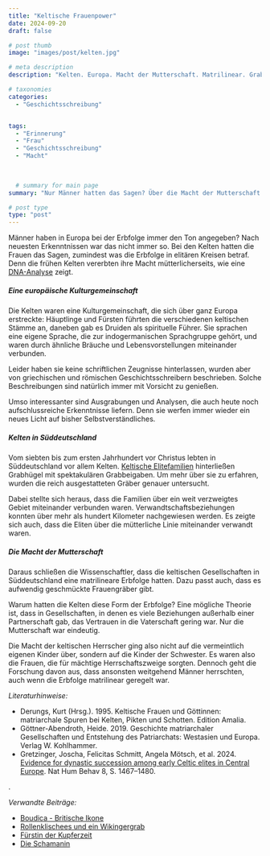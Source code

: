 ```yaml
---
title: "Keltische Frauenpower"
date: 2024-09-20
draft: false

# post thumb
image: "images/post/kelten.jpg"

# meta description
description: "Kelten. Europa. Macht der Mutterschaft. Matrilinear. Grabhügel. Süddeutschland. Verwandtschaft der Fürsten. Druiden. Kulturgemeinschaft. Römer und Griechen. indogermanische Sprachgruppe. DNA-Analyse. Kulturgemeinschaft."

# taxonomies
categories:
  - "Geschichtsschreibung"


tags:
  - "Erinnerung"
  - "Frau"
  - "Geschichtsschreibung"
  - "Macht"

  
  
  # summary for main page
summary: "Nur Männer hatten das Sagen? Über die Macht der Mutterschaft bei den Kelten, den frühen Bewohnern Europas."

# post type
type: "post"
---
```


Männer haben in Europa bei der Erbfolge immer den Ton angegeben? Nach neuesten Erkenntnissen war das nicht immer so. Bei den Kelten hatten die Frauen das Sagen, zumindest was die Erbfolge in elitären Kreisen betraf. Denn die frühen Kelten vererbten ihre Macht mütterlicherseits, wie eine [DNA-Analyse](https://www.livescience.com/archaeology/early-celtic-elites-inherited-power-through-maternal-lines-ancient-dna-reveals) zeigt.


##### Eine europäische Kulturgemeinschaft

Die Kelten waren eine Kulturgemeinschaft, die sich über ganz Europa erstreckte: Häuptlinge und Fürsten führten die verschiedenen keltischen Stämme an, daneben gab es Druiden als spirituelle Führer. Sie sprachen eine eigene Sprache, die zur indogermanischen Sprachgruppe gehört, und waren durch ähnliche Bräuche und Lebensvorstellungen miteinander verbunden.

Leider haben sie keine schriftlichen Zeugnisse hinterlassen, wurden aber von griechischen und römischen Geschichtsschreibern beschrieben. Solche Beschreibungen sind natürlich immer mit Vorsicht zu genießen. 

Umso interessanter sind Ausgrabungen und Analysen, die auch heute noch aufschlussreiche Erkenntnisse liefern. Denn sie werfen immer wieder ein neues Licht auf bisher Selbstverständliches.

##### Kelten in Süddeutschland

Vom siebten bis zum ersten Jahrhundert vor Christus lebten in Süddeutschland vor allem Kelten. [Keltische Elitefamilien](https://www.mpg.de/21993103/0530-evan-verwandtschaft-und-herkunft-der-kelten-in-baden-wuerttemberg-150495-x) hinterließen Grabhügel mit spektakulären Grabbeigaben. Um mehr über sie zu erfahren, wurden die reich ausgestatteten Gräber genauer untersucht.

Dabei stellte sich heraus, dass die Familien über ein weit verzweigtes Gebiet miteinander verbunden waren. Verwandtschaftsbeziehungen konnten über mehr als hundert Kilometer nachgewiesen werden. Es zeigte sich auch, dass die Eliten über die mütterliche Linie miteinander verwandt waren.

##### Die Macht der Mutterschaft

Daraus schließen die Wissenschaftler, dass die keltischen Gesellschaften in Süddeutschland eine matrilineare Erbfolge hatten. Dazu passt auch, dass es aufwendig geschmückte Frauengräber gibt.

Warum hatten die Kelten diese Form der Erbfolge? Eine mögliche Theorie ist, dass in Gesellschaften, in denen es viele Beziehungen außerhalb einer Partnerschaft gab, das Vertrauen in die Vaterschaft gering war. Nur die Mutterschaft war eindeutig.

Die Macht der keltischen Herrscher ging also nicht auf die vermeintlich eigenen Kinder über, sondern auf die Kinder der Schwester. Es waren also die Frauen, die für mächtige Herrschaftszweige sorgten. Dennoch geht die Forschung davon aus, dass ansonsten weitgehend Männer herrschten, auch wenn die Erbfolge matrilinear geregelt war.


*Literaturhinweise:*
- Derungs, Kurt (Hrsg.). 1995. Keltische Frauen und Göttinnen: matriarchale Spuren bei Kelten, Pikten und Schotten. Edition Amalia.
- Göttner-Abendroth, Heide. 2019. Geschichte matriarchaler Gesellschaften und Entstehung des Patriarchats: Westasien und Europa. Verlag W. Kohlhammer.
- Gretzinger, Joscha, Felicitas Schmitt, Angela Mötsch, et al. 2024. [Evidence for dynastic succession among early Celtic elites in Central Europe](https://doi.org/10.1038/s41562-024-01888-7). Nat Hum Behav 8, S. 1467–1480. 




.

*Verwandte Beiträge:*
- [Boudica - Britische Ikone](https://www.erinnermich.eu/blog/boudica/)
- [Rollenklischees und ein Wikingergrab](https://www.erinnermich.eu/blog/wikingergrab/)
- [Fürstin der Kupferzeit](https://www.erinnermich.eu/blog/kupferzeit-fuerstin/)
- [Die Schamanin](https://www.erinnermich.eu/blog/schamanin/)
